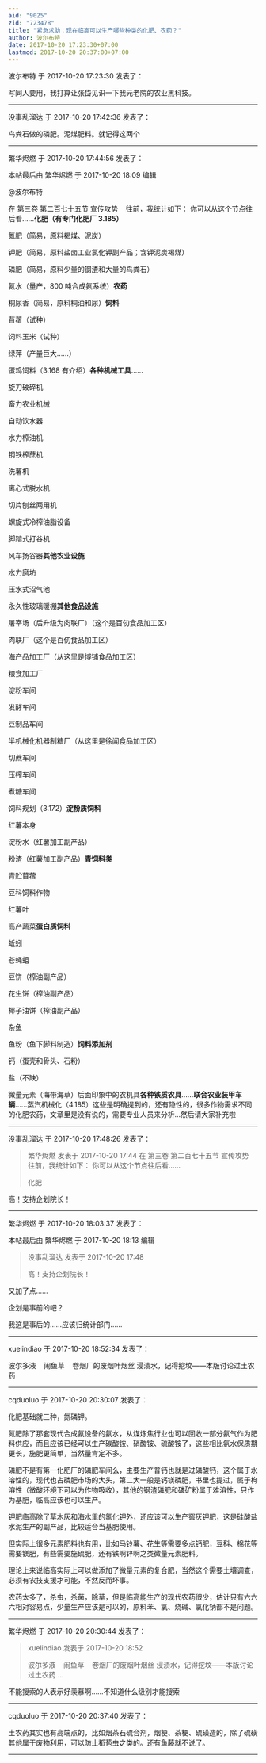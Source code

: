 ```yaml
---
aid: "9025"
zid: "723478"
title: "紧急求助：现在临高可以生产哪些种类的化肥、农药？"
author: 波尔布特
date: 2017-10-20 17:23:30+07:00
lastmod: 2017-10-20 20:37:00+07:00
---
```


波尔布特 于 2017-10-20 17:23:30 发表了：

写同人要用，我打算让张岱见识一下我元老院的农业黑科技。

---

没事乱溜达 于 2017-10-20 17:42:36 发表了：

鸟粪石做的磷肥。泥煤肥料。就记得这两个

---

繁华烬燃 于 2017-10-20 17:44:56 发表了：

本帖最后由 繁华烬燃 于 2017-10-20 18:09 编辑

@波尔布特

在 第三卷 第二百七十五节 宣传攻势    往前，我统计如下： 你可以从这个节点往后看……**化肥（有专门化肥厂 3.185）**

氮肥（简易，原料褐煤、泥炭）

钾肥（简易，原料盐卤工业氯化钾副产品；含钾泥炭褐煤）

磷肥（简易，原料少量的钢渣和大量的鸟粪石）

氨水（量产，800 吨合成氨系统）**农药**

桐尿香（简易，原料桐油和尿）**饲料**

苜蓿（试种）

饲料玉米（试种）

绿萍（产量巨大……）

蛋鸡饲料（3.168 有介绍）**各种机械工具**……

旋刀破碎机

畜力农业机械

自动饮水器

水力榨油机

钢铁榨蔗机

洗薯机

离心式脱水机

切片刨丝两用机

螺旋式冷榨油脂设备

脚踏式打谷机

风车扬谷器**其他农业设施**

水力磨坊

压水式沼气池

永久性玻璃暖棚**其他食品设施**

屠宰场（后升级为肉联厂）（这个是百仞食品加工区）

肉联厂（这个是百仞食品加工区）

海产品加工厂（从这里是博铺食品加工区）

粮食加工厂

淀粉车间

发酵车间

豆制品车间

半机械化机器制糖厂（从这里是徐闻食品加工区）

切蔗车间

压榨车间

煮糖车间

饲料规划（3.172）**淀粉质饲料**

红薯本身

淀粉水（红薯加工副产品）

粉渣（红薯加工副产品）**青饲料类**

青贮苜蓿

豆科饲料作物

红薯叶

高产蔬菜**蛋白质饲料**

蚯蚓

苍蝇蛆

豆饼（榨油副产品）

花生饼（榨油副产品）

椰子油饼（榨油副产品）

杂鱼

鱼粉（鱼下脚料制造）**饲料添加剂**

钙（蛋壳和骨头、石粉）

盐（不缺）

微量元素（海带海草）后面印象中的农机具**各种铁质农具**……**联合农业装甲车辆**……蒸汽机械化（4.185）这些是明确提到的，还有隐性的，很多作物需求不同的化肥农药，文章里是没有说的，需要专业人员来分析…然后请大家补充啦

---

没事乱溜达 于 2017-10-20 17:48:26 发表了：

> 繁华烬燃 发表于 2017-10-20 17:44 在 第三卷 第二百七十五节 宣传攻势    往前，我统计如下： 你可以从这个节点往后看……
>
> 化肥

高！支持企划院长！

---

繁华烬燃 于 2017-10-20 18:03:37 发表了：

本帖最后由 繁华烬燃 于 2017-10-20 18:13 编辑

> 没事乱溜达 发表于 2017-10-20 17:48
>
> 高！支持企划院长！

又加了点……

企划是事前的吧？

我这是事后的……应该归统计部门……

---

xuelindiao 于 2017-10-20 18:52:34 发表了：

波尔多液    闹鱼草    卷烟厂的废烟叶烟丝 浸渍水，记得挖坟——本版讨论过土农药

---

cqduoluo 于 2017-10-20 20:30:07 发表了：

化肥基础就三种，氮磷钾。

氮肥除了那套现代合成氨设备的氨水，从煤炼焦行业也可以回收一部分氨气作为肥料供应，而且应该已经可以生产碳酸铵、硝酸铵、硫酸铵了，这些相比氨水保质期更长，施肥更简单，当然量肯定不多。

磷肥不是有第一化肥厂的磷肥车间么，主要生产普钙也就是过磷酸钙，这个属于水溶性的，现代也占磷肥市场的大头，第二大一般是钙镁磷肥，书里也提过，属于枸溶性（微酸环境下可以为作物吸收），其他的钢渣磷肥和磷矿粉属于难溶性，只作为基肥，临高应该也可以生产。

钾肥临高除了草木灰和海水里的氯化钾外，还应该可以生产窖灰钾肥，这是硅酸盐水泥生产的副产品，比较适合当基肥使用。

但实际上很多元素肥料也有用，比如马铃薯、花生等需要多点钙肥，豆科、棉花等需要镁肥，有些需要施硫肥，还有铁啊锌啊之类微量元素肥料。

理论上来说临高实际上可以做添加了微量元素的复合肥，当然这个需要土壤调查，必须有农技支援才可能，不然反而坏事。

农药太多了，杀虫，杀菌，除草，但是临高能生产的现代农药很少，估计只有六六六相对容易点，少量生产应该是可以的，原料苯、氯、烧碱、氯化钠都不是问题。

---

繁华烬燃 于 2017-10-20 20:30:44 发表了：

> xuelindiao 发表于 2017-10-20 18:52
>
> 波尔多液    闹鱼草    卷烟厂的废烟叶烟丝 浸渍水，记得挖坟——本版讨论过土农药 ...

不能搜索的人表示好羡慕啊……不知道什么级别才能搜索

---

cqduoluo 于 2017-10-20 20:37:40 发表了：

土农药其实也有高端点的，比如烟茶石硫合剂，烟梗、茶梗、硫磺造的，除了硫磺其他属于废物利用，可以防止稻苞虫之类的。还有鱼藤就不说了。

---
